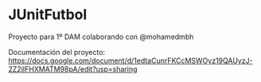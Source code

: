 # JUnitFutbol

Proyecto para 1º DAM colaborando con @mohamedmbh

Documentación del proyecto: https://docs.google.com/document/d/1edtaCunrFKCcMSWOyz19QAUyzJ-2Z2jIFHXMATM98pA/edit?usp=sharing
